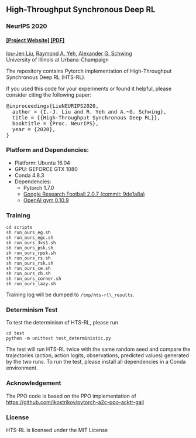 ## High-Throughput Synchronous Deep RL #
### NeurIPS 2020
#### [[Project Website]](https://ioujenliu.github.io/HTS-RL/) [[PDF]](https://papers.nips.cc/paper/2020/file/c6447300d99fdbf4f3f7966295b8b5be-Paper.pdf)

[Iou-Jen Liu](https://ioujenliu.github.io/), [Raymond A. Yeh](http://raymondyeh07.github.io/), [Alexander G. Schwing](http://www.alexander-schwing.de/)<br/>
University of Illinois at Urbana-Champaign<br/>


The repository contains Pytorch implementation of High-Throughput Synchronous Deep RL (HTS-RL).

If you used this code for your experiments or found it helpful, please consider citing the following paper:

<pre>
@inproceedings{LiuNEURIPS2020,
  author = {I.-J. Liu and R. Yeh and A.~G. Schwing},
  title = {{High-Throughput Synchronous Deep RL}},
  booktitle = {Proc. NeurIPS},
  year = {2020},
}
</pre>

### Platform and Dependencies:
* Platform: Ubuntu 16.04
* GPU: GEFORCE GTX 1080
* Conda 4.8.3
* Dependencies:
    - Pytorch 1.7.0
    - [Google Research Football 2.0.7 (commit: 9de1a8a)](https://github.com/google-research/football)
    - [OpenAI gym 0.10.9](https://github.com/openai/gym)

### Training
    cd scripts
    sh run_ours_eg.sh
    sh run_ours_egc.sh
    sh run_ours_3vs1.sh
    sh run_ours_psk.sh
    sh run_ours_rpsk.sh
    sh run_ours_rs.sh
    sh run_ours_rsk.sh
    sh run_ours_ce.sh
    sh run_ours_ch.sh
    sh run_ours_corner.sh
    sh run_ours_lazy.sh
Training log will be dumped to `/tmp/hts-rl\_results`.
### Determinism  Test
To test the determinism of HTS-RL, please run

    cd test
    python -m unittest test_deterministic.py
The test will run HTS-RL twice with the same random seed and compare the trajectories (action, action logits, observations, predicted values) generated by the two runs. To run the test, please install all dependencies in a Conda environment. 

### Acknowledgement
The PPO code is based on the PPO implementation of https://github.com/ikostrikov/pytorch-a2c-ppo-acktr-gail

### License
HTS-RL is licensed under the MIT License



